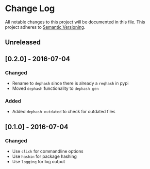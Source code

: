 # Change Log
All notable changes to this project will be documented in this file.
This project adheres to [Semantic Versioning](http://semver.org/).

## Unreleased

## [0.2.0] - 2016-07-04
### Changed
- Rename to `dephash` since there is already a `reqhash` in pypi
- Moved `dephash` functionality to `dephash gen`

### Added
- Added `dephash outdated` to check for outdated files

## [0.1.0] - 2016-07-04
### Changed
- Use `click` for commandline options
- Use `hashin` for package hashing
- Use `logging` for log output
